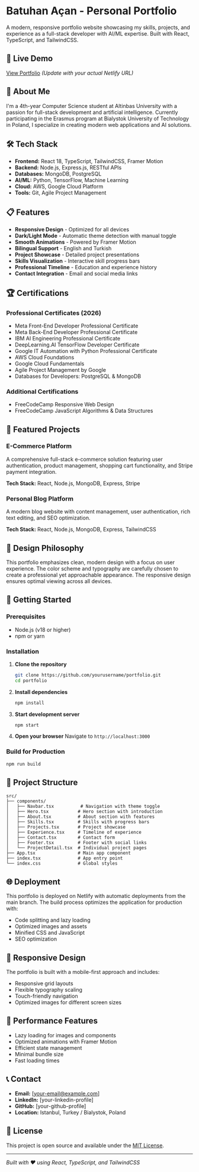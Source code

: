 # Batuhan Açan - Personal Portfolio

A modern, responsive portfolio website showcasing my skills, projects, and experience as a full-stack developer with AI/ML expertise. Built with React, TypeScript, and TailwindCSS.

## 🚀 Live Demo

[View Portfolio](https://your-portfolio-url.netlify.app) *(Update with your actual Netlify URL)*

## 🎯 About Me

I'm a 4th-year Computer Science student at Altinbas University with a passion for full-stack development and artificial intelligence. Currently participating in the Erasmus program at Bialystok University of Technology in Poland, I specialize in creating modern web applications and AI solutions.

## 🛠️ Tech Stack

- **Frontend:** React 18, TypeScript, TailwindCSS, Framer Motion
- **Backend:** Node.js, Express.js, RESTful APIs
- **Databases:** MongoDB, PostgreSQL
- **AI/ML:** Python, TensorFlow, Machine Learning
- **Cloud:** AWS, Google Cloud Platform
- **Tools:** Git, Agile Project Management

## 📋 Features

- **Responsive Design** - Optimized for all devices
- **Dark/Light Mode** - Automatic theme detection with manual toggle
- **Smooth Animations** - Powered by Framer Motion
- **Bilingual Support** - English and Turkish
- **Project Showcase** - Detailed project presentations
- **Skills Visualization** - Interactive skill progress bars
- **Professional Timeline** - Education and experience history
- **Contact Integration** - Email and social media links

## 🏆 Certifications

### Professional Certificates (2026)
- Meta Front-End Developer Professional Certificate
- Meta Back-End Developer Professional Certificate
- IBM AI Engineering Professional Certificate
- DeepLearning.AI TensorFlow Developer Certificate
- Google IT Automation with Python Professional Certificate
- AWS Cloud Foundations
- Google Cloud Fundamentals
- Agile Project Management by Google
- Databases for Developers: PostgreSQL & MongoDB

### Additional Certifications
- FreeCodeCamp Responsive Web Design
- FreeCodeCamp JavaScript Algorithms & Data Structures

## 💼 Featured Projects

### E-Commerce Platform
A comprehensive full-stack e-commerce solution featuring user authentication, product management, shopping cart functionality, and Stripe payment integration.

**Tech Stack:** React, Node.js, MongoDB, Express, Stripe

### Personal Blog Platform
A modern blog website with content management, user authentication, rich text editing, and SEO optimization.

**Tech Stack:** React, Node.js, MongoDB, Express, TailwindCSS

## 🎨 Design Philosophy

This portfolio emphasizes clean, modern design with a focus on user experience. The color scheme and typography are carefully chosen to create a professional yet approachable appearance. The responsive design ensures optimal viewing across all devices.

## 🚀 Getting Started

### Prerequisites
- Node.js (v18 or higher)
- npm or yarn

### Installation

1. **Clone the repository**
   ```bash
   git clone https://github.com/yourusername/portfolio.git
   cd portfolio
   ```

2. **Install dependencies**
   ```bash
   npm install
   ```

3. **Start development server**
   ```bash
   npm start
   ```

4. **Open your browser**
   Navigate to `http://localhost:3000`

### Build for Production

```bash
npm run build
```

## 📁 Project Structure

```
src/
├── components/
│   ├── Navbar.tsx          # Navigation with theme toggle
│   ├── Hero.tsx           # Hero section with introduction
│   ├── About.tsx          # About section with features
│   ├── Skills.tsx         # Skills with progress bars
│   ├── Projects.tsx       # Project showcase
│   ├── Experience.tsx     # Timeline of experience
│   ├── Contact.tsx        # Contact form
│   ├── Footer.tsx         # Footer with social links
│   └── ProjectDetail.tsx  # Individual project pages
├── App.tsx                # Main app component
├── index.tsx              # App entry point
└── index.css              # Global styles
```

## 🌐 Deployment

This portfolio is deployed on Netlify with automatic deployments from the main branch. The build process optimizes the application for production with:

- Code splitting and lazy loading
- Optimized images and assets
- Minified CSS and JavaScript
- SEO optimization

## 📱 Responsive Design

The portfolio is built with a mobile-first approach and includes:

- Responsive grid layouts
- Flexible typography scaling
- Touch-friendly navigation
- Optimized images for different screen sizes

## 🎯 Performance Features

- Lazy loading for images and components
- Optimized animations with Framer Motion
- Efficient state management
- Minimal bundle size
- Fast loading times

## 📞 Contact

- **Email:** [your-email@example.com]
- **LinkedIn:** [your-linkedin-profile]
- **GitHub:** [your-github-profile]
- **Location:** Istanbul, Turkey / Bialystok, Poland

## 📄 License

This project is open source and available under the [MIT License](LICENSE).

---

*Built with ❤️ using React, TypeScript, and TailwindCSS*
